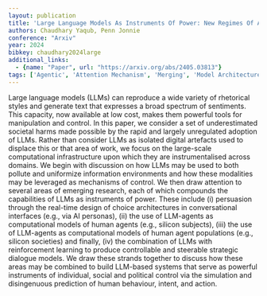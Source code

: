```yaml
---
layout: publication
title: 'Large Language Models As Instruments Of Power: New Regimes Of Autonomous Manipulation And Control'
authors: Chaudhary Yaqub, Penn Jonnie
conference: "Arxiv"
year: 2024
bibkey: chaudhary2024large
additional_links:
  - {name: "Paper", url: "https://arxiv.org/abs/2405.03813"}
tags: ['Agentic', 'Attention Mechanism', 'Merging', 'Model Architecture', 'RAG', 'Reinforcement Learning', 'Tools']
---
```

Large language models (LLMs) can reproduce a wide variety of rhetorical styles and generate text that expresses a broad spectrum of sentiments. This capacity, now available at low cost, makes them powerful tools for manipulation and control. In this paper, we consider a set of underestimated societal harms made possible by the rapid and largely unregulated adoption of LLMs. Rather than consider LLMs as isolated digital artefacts used to displace this or that area of work, we focus on the large-scale computational infrastructure upon which they are instrumentalised across domains. We begin with discussion on how LLMs may be used to both pollute and uniformize information environments and how these modalities may be leveraged as mechanisms of control. We then draw attention to several areas of emerging research, each of which compounds the capabilities of LLMs as instruments of power. These include (i) persuasion through the real-time design of choice architectures in conversational interfaces (e.g., via AI personas), (ii) the use of LLM-agents as computational models of human agents (e.g., silicon subjects), (iii) the use of LLM-agents as computational models of human agent populations (e.g., silicon societies) and finally, (iv) the combination of LLMs with reinforcement learning to produce controllable and steerable strategic dialogue models. We draw these strands together to discuss how these areas may be combined to build LLM-based systems that serve as powerful instruments of individual, social and political control via the simulation and disingenuous prediction of human behaviour, intent, and action.
